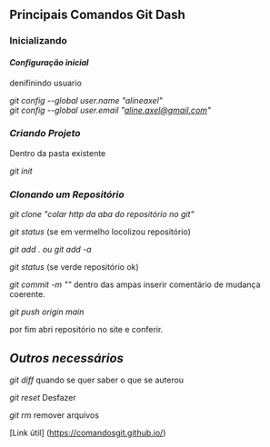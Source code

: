 ## Principais  Comandos Git Dash



### Inicializando

#### _Configuração inicial_

denifinindo usuario

_git config --global user.name "alineaxel"  
git config --global user.email "aline.axel@gmail.com"_



### _Criando Projeto_

Dentro da pasta existente

_git init_



### _Clonando um Repositório_

_git clone "colar http da aba do repositório no git"_

_git status_ (se em vermelho locolizou repositório)

_git add . ou git add -a_

_git status_  (se verde repositório ok)

_git commit -m ""_  dentro das ampas inserir comentário de mudança coerente.

_git push origin main_

por fim abri repositório no site e conferir.



## _Outros necessários_

_git diff_  quando se quer saber o que se auterou

_git reset_  Desfazer

_git rm_ remover arquivos





[Link útil] (https://comandosgit.github.io/)


